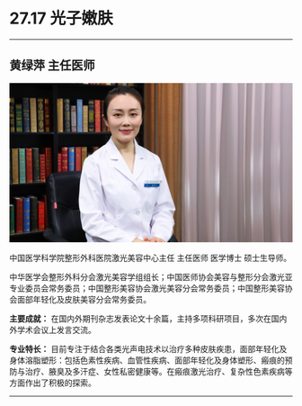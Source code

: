 # 27.17 光子嫩肤

---

## 黄绿萍 主任医师

![1685510653744](image/c27_017/1685510653744.png)

中国医学科学院整形外科医院激光美容中心主任 主任医师 医学博士 硕士生导师。

中华医学会整形外科分会激光美容学组组长；中国医师协会美容与整形分会激光亚专业委员会常务委员；中国整形美容协会激光美容分会常务委员；中国整形美容协会面部年轻化及皮肤美容分会常务委员。

**主要成就：** 在国内外期刊杂志发表论文十余篇，主持多项科研项目，多次在国内外学术会议上发言交流。

**专业特长：** 目前专注于结合各类光声电技术以治疗多种皮肤疾患，面部年轻化及身体溶脂塑形：包括色素性疾病、血管性疾病、面部年轻化及身体塑形、瘢痕的预防与治疗、腋臭及多汗症、女性私密健康等。在瘢痕激光治疗、复杂性色素疾病等方面作出了积极的探索。

---
